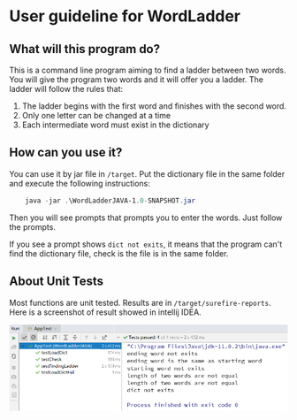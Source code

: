 # User guideline for WordLadder

## What will this program do?

This is a command line program aiming to find a ladder between two words. You will give the program two words and it will offer you a ladder. The ladder will follow the rules that:

1. The ladder begins with the first word and finishes with the second word. 
2. Only one letter can be changed at a time
3. Each intermediate word must exist in the dictionary

## How can you use it?

You can use it by jar file in `/target`. Put the dictionary file in the same folder and execute the following instructions:

```powershell
    java -jar .\WordLadderJAVA-1.0-SNAPSHOT.jar
```

Then you will see prompts that prompts you to enter the words. Just follow the prompts.

If you see a prompt shows `dict not exits`, it means that the program can't find the dictionary file, check is the file is in the same folder.

## About Unit Tests

Most functions are unit tested. Results are in `/target/surefire-reports`. Here is a screenshot of result showed in intellij IDEA.

<div align="center">
<img src="./result.png" width="700"/>
</div>

